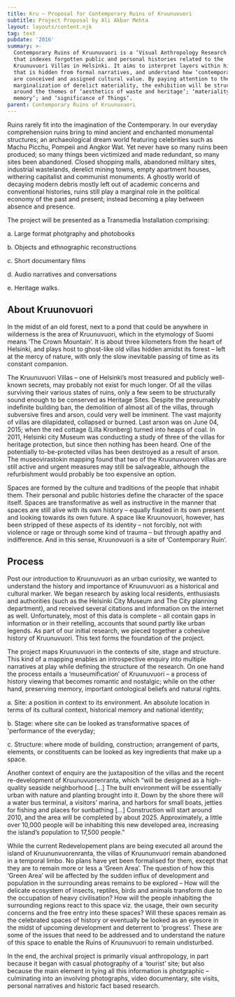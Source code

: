 ```yaml
---
title: Kru ~ Proposal for Contemporary Ruins of Kruunuvuori
subtitle: Project Proposal by Ali Akbar Mehta
layout: layouts/content.njk
tag: text
pubdate: '2016'
summary: >-
  Contemporary Ruins of Kruunuvuori is a ‘Visual Anthropology Research Project’
  that indexes forgotten public and personal histories related to the
  Kruunuvuori Villas in Helsinki. It aims to interpret layers within history
  that is hidden from formal narratives, and understand how ‘contemporary ruins’
  are conceived and assigned cultural value. By paying attention to the
  marginalization of derelict materiality, the exhibition will be structured
  around the themes of ‘aesthetics of waste and heritage’; ‘materiality of
  memory’; and ‘significance of Things’.
parent: Contemporary Ruins of Kruunuvuori
---
```

Ruins rarely fit into the imagination of the Contemporary. In our everyday comprehension ruins bring to mind ancient and enchanted monumental structures; an archaeological dream world featuring celebrities such as Machu Picchu, Pompeii and Angkor Wat. Yet never have so many ruins been produced; so many things been victimized and made redundant, so many sites been abandoned. Closed shopping malls, abandoned military sites, industrial wastelands, derelict mining towns, empty apartment houses, withering capitalist and communist monuments. A ghostly world of decaying modern debris mostly left out of academic concerns and conventional histories, ruins still play a marginal role in the political economy of the past and present; instead becoming a play between absence and presence.

The project will be presented as a Transmedia Installation comprising:

a.	Large format photgraphy and photobooks

b.	Objects and ethnographic reconstructions

c.	Short documentary films

d.	Audio narratives and conversations

e.	Heritage walks.



## About Kruunovuori

In the midst of an old forest, next to a pond that could be anywhere in wilderness is the area of Kruunuvuori, which in the etymology of Suomi means ‘The Crown Mountain’. It is about three kilometers from the heart of Helsinki, and plays host to ghost-like old villas hidden amidst its forest – left at the mercy of nature, with only the slow inevitable passing of time as its constant companion.

The Kruunuvuori Villas – one of Helsinki’s most treasured and publicly well-known secrets, may probably not exist for much longer. Of all the villas surviving their various states of ruins, only a few seem to be structurally sound enough to be conserved as Heritage Sites. Despite the presumably indefinite building ban, the demolition of almost all of the villas, through subversive fires and arson, could very well be imminent. The vast majority of villas are dilapidated, collapsed or burned. Last arson was on June 04, 2015; when the red cottage (Lilla Kronberg) turned into heaps of coal. In 2011, Helsinki city Museum was conducting a study of three of the villas for heritage protection, but since then nothing has been heard. One of the potentially to-be-protected villas has been destroyed as a result of arson. The museovirastokin mapping found that two of the Kruunuvuoren villas are still active and urgent measures may still be salvageable, although the refurbishment would probably be too expensive an option.

Spaces are formed by the culture and traditions of the people that inhabit them. Their personal and public histories define the character of the space itself. Spaces are transformative as well as instructive in the manner that spaces are still alive with its own history – equally fixated in its own present and looking towards its own future. A space like Kruunovuori, however, has been stripped of these aspects of its identity – not forcibly, not with violence or rage or through some kind of trauma – but through apathy and indifference. And in this sense, Kruunovuori is a site of ‘Contemporary Ruin’.



## Process

Post our introduction to Kruunuvuori as an urban curiosity, we wanted to understand the history and importance of Kruunuvuori as a historical and cultural marker. We began research by asking local residents, enthusiasts and authorities (such as the Helsinki City Museum and The City planning department), and received several citations and information on the internet as well. Unfortunately, most of this data is complete – all contain gaps in information or in their retelling, accounts that sound partly like urban legends. As part of our initial research, we pieced together a cohesive history of Kruunuvuori. This text forms the foundation of the project.

The project maps Kruunuvuori in the contexts of site, stage and structure. This kind of a mapping enables an introspective enquiry into multiple narratives at play while defining the structure of the research. On one hand the process entails a ‘museumification’ of Kruunuvuori – a process of history viewing that becomes romantic and nostalgic; while on the other hand, preserving memory, important ontological beliefs and natural rights.



a.	Site: a position in context to its environment. An absolute location in terms of its cultural context, historical memory and national identity;

b.	Stage: where site can be looked as transformative spaces of 'performance of the everyday;

c.	Structure: where mode of building, construction; arrangement of parts, elements, or constituents can be looked as key ingredients that make up a space.



Another context of enquiry are the juxtaposition of the villas and the recent re-development of Kruunuvuorenranta, which “will be designed as a high-quality seaside neighborhood \[…] The built environment will be essentially urban with nature and planting brought into it. Down by the shore there will a water bus terminal, a visitors’ marina, and harbors for small boats, jetties for fishing and places for sunbathing \[…] Construction will start around 2010, and the area will be completed by about 2025. Approximately, a little over 10,000 people will be inhabiting this new developed area, increasing the island’s population to 17,500 people.”

While the current Redevelopement plans are being executed all around the island of Kruununvuorenranta, the villas of Kruununvuori remain abandoned in a temporal limbo. No plans have yet been formalised for them, except that they are to remain more or less a ‘Green Area’. The question of how this ‘Green Area’ will be affected by the sudden influx of development and population in the surrounding areas remains to be explored – How will the delicate ecosystem of insects, reptiles, birds and animals transform due to the occupation of heavy civilisation? How will the people inhabiting the surrounding regions react to this space viz. the usage, their own security concerns and the free entry into these spaces? Will these spaces remain as the celebrated spaces of history or eventually be looked as an eyesore in the midst of upcoming development and deterrent to ‘progress’. These are some of the issues that need to be addressed and to understand the nature of this space to enable the Ruins of Kruunuvuori to remain undisturbed.

In the end, the archival project is primarily visual anthropology, in part because it began with casual photography of a ‘tourist’ site; but also because the main element in tying all this information is photgraphic – culminating into an involving photographs, video documentary, site visits, personal narratives and historic fact based research.
